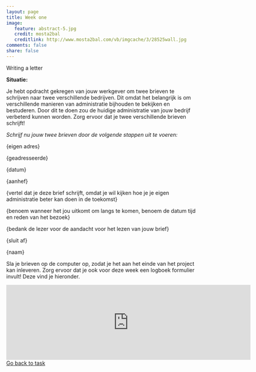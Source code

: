 ```yaml
---
layout: page 
title: Week one 
image: 
   feature: abstract-5.jpg
   credit: mosta2bal
   creditlink: http://www.mosta2bal.com/vb/imgcache/3/28525wall.jpg
comments: false
share: false
---
```

Writing a letter 

<b>Situatie:</b>

Je hebt opdracht gekregen van jouw werkgever om twee brieven te schrijven naar twee verschillende bedrijven. Dit omdat het belangrijk is om verschillende manieren van administratie bijhouden te bekijken en bestuderen. Door dit te doen zou de huidige administratie van jouw bedrijf verbeterd kunnen worden. Zorg ervoor dat je twee verschillende brieven schrijft!

<i>Schrijf nu jouw twee brieven door de volgende stappen uit te voeren:</i>

{eigen adres}

{geadresseerde}

{datum}

{aanhef}

{vertel dat je deze brief schrijft, omdat je wil kijken hoe je je eigen administratie beter kan doen in de toekomst}

{benoem wanneer het jou uitkomt om langs te komen, benoem de datum tijd en reden van het bezoek}

{bedank de lezer voor de aandacht voor het lezen van jouw brief}

{sluit af}

{naam} 


Sla je brieven op de computer op, zodat je het aan het einde van het project kan inleveren. Zorg ervoor dat je ook voor deze week een logboek formulier invult! Deze vind je hieronder.


<iframe src="https://drive.google.com/embeddedfolderview?id=0BycjBNS3AKDWM2VweUJVS1pBc1U#list" width="650" height="200" frameborder="0"></iframe>


<div style="float: left"> 
<a href="{{ site.url }}/leisure-hospitality/project/task/" class="btn">Go back to task</a>
</div>

<!--<div style="float: right"> 
<a href="{{ site.url }}/leisure-hospitality/project/week-2/" class="btn">Go to week 2</a>
</div> !-->